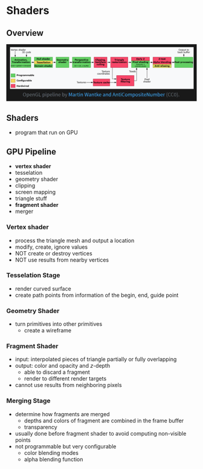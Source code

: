 # Shaders

## Overview

![Overview](images/shader_overview.png)

## Shaders

- program that run on GPU

## GPU Pipeline

- **vertex shader**
- tesselation
- geometry shader
- clipping
- screen mapping
- triangle stuff
- **fragment shader**
- merger

### Vertex shader

- process the triangle mesh and output a location
- modify, create, ignore values
- NOT create or destroy vertices
- NOT use results from nearby vertices

### Tesselation Stage

- render curved surface
- create path points from information of the begin, end, guide point

### Geometry Shader

- turn primitives into other primitives
  - create a wireframe

### Fragment Shader

- input: interpolated pieces of triangle partially or fully overlapping
- output: color and opacity and $z$-depth
  - able to discard a fragment
  - render to different render targets
- cannot use results from neighboring pixels

### Merging Stage

- determine how fragments are merged
  - depths and colors of fragment are combined in the frame buffer
  - transparency
- usually done before fragment shader to avoid computing non-visible points
- not programmable but very configurable
  - color blending modes
  - alpha blending function
